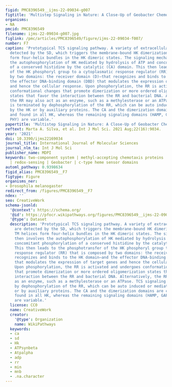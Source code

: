 ```yaml
---
figid: PMC8396549__ijms-22-09034-g007
figtitle: 'Multistep Signaling in Nature: A Close-Up of Geobacter Chemotaxis Sensing'
organisms:
- NA
pmcid: PMC8396549
filename: ijms-22-09034-g007.jpg
figlink: /pmc/articles/PMC8396549/figure/ijms-22-09034-f007/
number: F7
caption: 'Prototypical TCS signaling pathway. A variety of extracellular signals are
  detected by the SD, which triggers the membrane-bound HK dimerization. The TM helices
  form four-helix bundles in the HK dimeric states. The signaling mechanism then involves
  the autophosphorylation of HK mediated by hydrolysis of ATP and concomitant phosphorylation
  of a conserved histidine by the catalytic (CA) domain. This then leads to the phosphotransfer
  of the HK phosphoryl group to a cytoplasmatic response regulator (RR) that is composed
  by two domains: the receiver domain (D)—that recognizes and binds to the HK domain—and
  the effector DNA-binding domain (DBD) that modulates the expression of target genes
  and hence the cellular response. Upon phosphorylation, the RR is activated and undergoes
  conformational changes that promote dimerization or more ordered oligomerization
  states that favor the interaction between the RR and bacterial DNA. Alternatively,
  the RR may also act as an enzyme, such as a methylesterase or an ATPase. TCS signaling
  is terminated by dephosphorylation of the RR, which can be auto induced or mediated
  by the HK or by auxiliary proteins. The CA and the dimerization domains are conserved
  and found in all HK, whereas the remaining signaling domains (HAMP, GAF, PAS and
  PHY) are variable.'
papertitle: 'Multistep Signaling in Nature: A Close-Up of Geobacter Chemotaxis Sensing.'
reftext: Marta A. Silva, et al. Int J Mol Sci. 2021 Aug;22(16):9034.
year: '2021'
doi: 10.3390/ijms22169034
journal_title: International Journal of Molecular Sciences
journal_nlm_ta: Int J Mol Sci
publisher_name: MDPI
keywords: two-component system | methyl-accepting chemotaxis proteins | signal transduction
  | redox-sensing | Geobacter | c-type heme sensor domains
automl_pathway: 0.9398634
figid_alias: PMC8396549__F7
figtype: Figure
organisms_ner:
- Drosophila melanogaster
redirect_from: /figures/PMC8396549__F7
ndex: ''
seo: CreativeWork
schema-jsonld:
  '@context': https://schema.org/
  '@id': https://pfocr.wikipathways.org/figures/PMC8396549__ijms-22-09034-g007.html
  '@type': Dataset
  description: 'Prototypical TCS signaling pathway. A variety of extracellular signals
    are detected by the SD, which triggers the membrane-bound HK dimerization. The
    TM helices form four-helix bundles in the HK dimeric states. The signaling mechanism
    then involves the autophosphorylation of HK mediated by hydrolysis of ATP and
    concomitant phosphorylation of a conserved histidine by the catalytic (CA) domain.
    This then leads to the phosphotransfer of the HK phosphoryl group to a cytoplasmatic
    response regulator (RR) that is composed by two domains: the receiver domain (D)—that
    recognizes and binds to the HK domain—and the effector DNA-binding domain (DBD)
    that modulates the expression of target genes and hence the cellular response.
    Upon phosphorylation, the RR is activated and undergoes conformational changes
    that promote dimerization or more ordered oligomerization states that favor the
    interaction between the RR and bacterial DNA. Alternatively, the RR may also act
    as an enzyme, such as a methylesterase or an ATPase. TCS signaling is terminated
    by dephosphorylation of the RR, which can be auto induced or mediated by the HK
    or by auxiliary proteins. The CA and the dimerization domains are conserved and
    found in all HK, whereas the remaining signaling domains (HAMP, GAF, PAS and PHY)
    are variable.'
  license: CC0
  name: CreativeWork
  creator:
    '@type': Organization
    name: WikiPathways
  keywords:
  - ca
  - sd
  - Hk
  - ATPsynbeta
  - Atpalpha
  - adp
  - rr
  - min
  - mnb
  - .na.character
---
```

